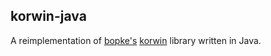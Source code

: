 ## korwin-java

A reimplementation of [bopke's](https://github.com/bopke) [korwin](https://github.com/bopke/korwin) library written in Java.

